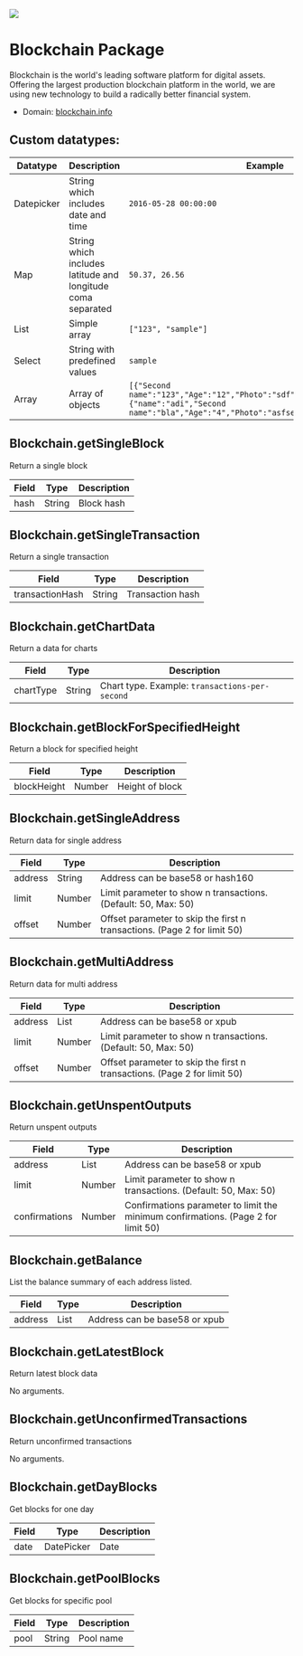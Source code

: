[![](https://scdn.rapidapi.com/RapidAPI_banner.png)](https://rapidapi.com/package/Blockchain/functions?utm_source=RapidAPIGitHub_BlockchainFunctions&utm_medium=button&utm_content=RapidAPI_GitHub)

# Blockchain Package
Blockchain is the world's leading software platform for digital assets. Offering the largest production blockchain platform in the world, we are using new technology to build a radically better financial system.
* Domain: [blockchain.info](https://blockchain.info)

 ## Custom datatypes: 
  |Datatype|Description|Example
  |--------|-----------|----------
  |Datepicker|String which includes date and time|```2016-05-28 00:00:00```
  |Map|String which includes latitude and longitude coma separated|```50.37, 26.56```
  |List|Simple array|```["123", "sample"]``` 
  |Select|String with predefined values|```sample```
  |Array|Array of objects|```[{"Second name":"123","Age":"12","Photo":"sdf","Draft":"sdfsdf"},{"name":"adi","Second name":"bla","Age":"4","Photo":"asfserwe","Draft":"sdfsdf"}] ```

## Blockchain.getSingleBlock
Return a single block

| Field| Type  | Description
|-----|-------|----------
| hash| String| Block hash

## Blockchain.getSingleTransaction
Return a single transaction

| Field          | Type  | Description
|----------------|-------|----------
| transactionHash| String| Transaction hash

## Blockchain.getChartData
Return a data for charts

| Field    | Type  | Description
|----------|-------|----------
| chartType| String| Chart type. Example: ```transactions-per-second```

## Blockchain.getBlockForSpecifiedHeight
Return a block for specified height

| Field      | Type  | Description
|------------|-------|----------
| blockHeight| Number| Height of block

## Blockchain.getSingleAddress
Return data for single address

| Field  | Type  | Description
|--------|-------|----------
| address| String| Address can be base58 or hash160
| limit  | Number| Limit parameter to show n transactions. (Default: 50, Max: 50)
| offset | Number| Offset parameter to skip the first n transactions. (Page 2 for limit 50)

## Blockchain.getMultiAddress
Return data for multi address

| Field  | Type  | Description
|--------|-------|----------
| address| List  | Address can be base58 or xpub
| limit  | Number| Limit parameter to show n transactions. (Default: 50, Max: 50)
| offset | Number| Offset parameter to skip the first n transactions. (Page 2 for limit 50)

## Blockchain.getUnspentOutputs
Return unspent outputs

| Field        | Type  | Description
|--------------|-------|----------
| address      | List  | Address can be base58 or xpub
| limit        | Number| Limit parameter to show n transactions. (Default: 50, Max: 50)
| confirmations| Number| Confirmations parameter to limit the minimum confirmations. (Page 2 for limit 50)

## Blockchain.getBalance
List the balance summary of each address listed.

| Field  | Type| Description
|--------|-----|----------
| address| List| Address can be base58 or xpub

## Blockchain.getLatestBlock
Return latest block data

No arguments.

## Blockchain.getUnconfirmedTransactions
Return unconfirmed transactions

No arguments.

## Blockchain.getDayBlocks
Get blocks for one day

| Field| Type      | Description
|-----|-----------|----------
| date| DatePicker| Date

## Blockchain.getPoolBlocks
Get blocks for specific pool

| Field| Type  | Description
|-----|-------|----------
| pool| String| Pool name

